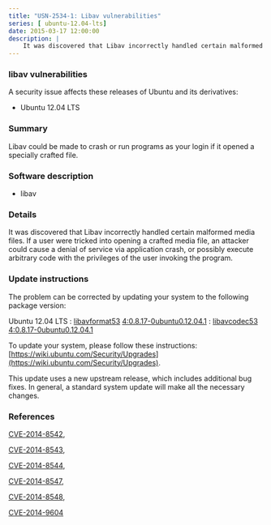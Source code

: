 ```yaml
---
title: "USN-2534-1: Libav vulnerabilities"
series: [ ubuntu-12.04-lts]
date: 2015-03-17 12:00:00
description: |
    It was discovered that Libav incorrectly handled certain malformed media files. If a user were tricked into opening a crafted media file, an attacker could cause a denial of service via application crash, or possibly execute arbitrary code with the privileges of the user invoking the program. 
--- 
```

 
 


### libav vulnerabilities

A security issue affects these releases of Ubuntu and its derivatives:

* Ubuntu 12.04 LTS

### Summary

Libav could be made to crash or run programs as your login if it opened a specially crafted file. 

### Software description

* libav 

### Details

It was discovered that Libav incorrectly handled certain malformed media files. If a user were tricked into opening a crafted media file, an attacker could cause a denial of service via application crash, or possibly execute arbitrary code with the privileges of the user invoking the program. 

### Update instructions

The problem can be corrected by updating your system to the following package version:

Ubuntu 12.04 LTS
 : [libavformat53](https://launchpad.net/ubuntu/+source/libav) <span> [4:0.8.17-0ubuntu0.12.04.1](https://launchpad.net/ubuntu/+source/libav/4:0.8.17-0ubuntu0.12.04.1) </span> 
 : [libavcodec53](https://launchpad.net/ubuntu/+source/libav) <span> [4:0.8.17-0ubuntu0.12.04.1](https://launchpad.net/ubuntu/+source/libav/4:0.8.17-0ubuntu0.12.04.1) </span> 

To update your system, please follow these instructions: [https://wiki.ubuntu.com/Security/Upgrades](https://wiki.ubuntu.com/Security/Upgrades).

This update uses a new upstream release, which includes additional bug fixes. In general, a standard system update will make all the necessary changes. 

### References

 
 [CVE-2014-8542](http://people.ubuntu.com/~ubuntu-security/cve/CVE-2014-8542), 

 [CVE-2014-8543](http://people.ubuntu.com/~ubuntu-security/cve/CVE-2014-8543), 

 [CVE-2014-8544](http://people.ubuntu.com/~ubuntu-security/cve/CVE-2014-8544), 

 [CVE-2014-8547](http://people.ubuntu.com/~ubuntu-security/cve/CVE-2014-8547), 

 [CVE-2014-8548](http://people.ubuntu.com/~ubuntu-security/cve/CVE-2014-8548), 

 [CVE-2014-9604](http://people.ubuntu.com/~ubuntu-security/cve/CVE-2014-9604)
 

